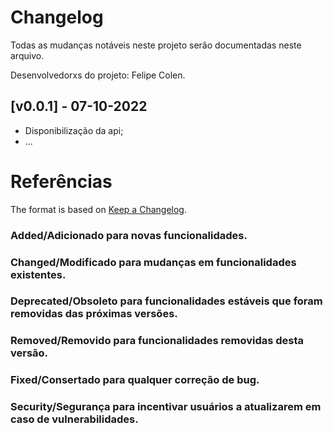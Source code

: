 # Changelog
Todas as mudanças notáveis neste projeto serão documentadas neste arquivo.

Desenvolvedorxs do projeto: Felipe Colen.


## [v0.0.1] - 07-10-2022
- Disponibilização da api;
- ...

# Referências
The format is based on [Keep a Changelog](http://keepachangelog.com/en/1.0.0/).

### Added/Adicionado para novas funcionalidades.
### Changed/Modificado para mudanças em funcionalidades existentes.
### Deprecated/Obsoleto para funcionalidades estáveis que foram removidas das próximas versões.
### Removed/Removido para funcionalidades removidas desta versão.
### Fixed/Consertado para qualquer correção de bug.
### Security/Segurança para incentivar usuários a atualizarem em caso de vulnerabilidades.
